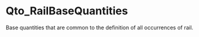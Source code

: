 # Qto_RailBaseQuantities

Base quantities that are common to the definition of all occurrences of rail.
<!-- end of short definition -->

